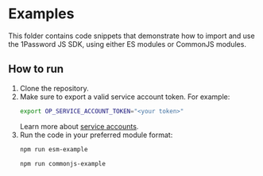 # Examples

This folder contains code snippets that demonstrate how to import and use the 1Password JS SDK, using either ES modules or CommonJS modules. 

## How to run

1. Clone the repository.
2. Make sure to export a valid service account token. For example:
	```bash
	export OP_SERVICE_ACCOUNT_TOKEN="<your token>"
	```
	Learn more about [service accounts](https://developer.1password.com/docs/service-accounts/get-started).
3. Run the code in your preferred module format:
	```bash
	npm run esm-example
	```
	```bash
	npm run commonjs-example
	```

